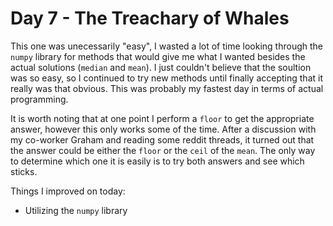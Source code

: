 # Day 7 - The Treachary of Whales

This one was unecessarily "easy", I wasted a lot of time looking through the `numpy` library for methods that would give me what I wanted besides the actual solutions (`median` and `mean`). I just couldn't believe that the soultion was so easy, so I continued to try new methods until finally accepting that it really was that obvious. This was probably my fastest day in terms of actual programming.

It is worth noting that at one point I perform a `floor` to get the appropriate answer, however this only works some of the time. After a discussion with my co-worker Graham and reading some reddit threads, it turned out that the answer could be either the `floor` or the `ceil` of the `mean`. The only way to determine which one it is easily is to try both answers and see which sticks.

Things I improved on today:

- Utilizing the `numpy` library
